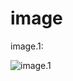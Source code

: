 # image

image.1:

![image.1](https://github.com/shawn-yin128/image_folder/blob/master/bank_churn_boxplot1.png)

